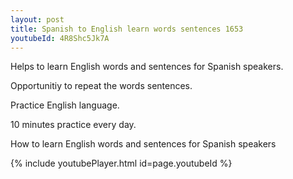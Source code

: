 ```yaml
---
layout: post
title: Spanish to English learn words sentences 1653 
youtubeId: 4R8Shc5Jk7A
---
```

 
 
Helps to learn English words and sentences for Spanish speakers.

Opportunitiy to repeat the words sentences. 

Practice English language. 
 
10 minutes practice every day. 
 
How to learn English words and sentences for Spanish speakers 
 
{% include youtubePlayer.html id=page.youtubeId %}
 
